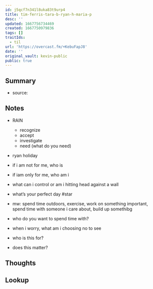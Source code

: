 ```yaml
---
id: j5qcf7n341l8uka83t9urp4
title: tim-ferris-tara-b-ryan-h-maria-p
desc: ''
updated: 1667756734469
created: 1667750979836
tags: []
traitIds:
  - til
url: 'https://overcast.fm/+KebuFapJ8'
date: ''
original_vault: kevin-public
public: true
---
```


## Summary

- source:

## Notes
- RAIN
  - recognize
  - accept
  - investigate
  - need (what do you need)

- ryan holiday
- if i am not for me, who is
- if iam only for me, who am i

- what can i control or am i hitting head against a wall
- what’s your perfect day #star
- mw: spend time outdoors, exercise, work on something important, spend time with someone i care about, build up somethibg

- who do you want to spend time with?
- when i worry, what am i choosing no to see

- who is this for?
- does this matter?


## Thoughts

## Lookup
